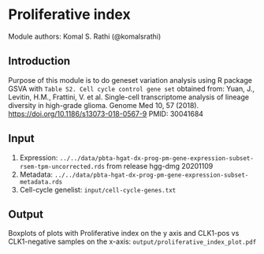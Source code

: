 # Proliferative index

Module authors: Komal S. Rathi (@komalsrathi)

## Introduction

Purpose of this module is to do geneset variation analysis using R package GSVA with `Table S2. Cell cycle control gene set` obtained from:
Yuan, J., Levitin, H.M., Frattini, V. et al. Single-cell transcriptome analysis of lineage diversity in high-grade glioma. Genome Med 10, 57 (2018). https://doi.org/10.1186/s13073-018-0567-9
PMID: 30041684

## Input

1. Expression: `../../data/pbta-hgat-dx-prog-pm-gene-expression-subset-rsem-tpm-uncorrected.rds` from release hgg-dmg 20201109
2. Metadata: `../../data/pbta-hgat-dx-prog-pm-gene-expression-subset-metadata.rds`
3. Cell-cycle genelist: `input/cell-cycle-genes.txt`

## Output

Boxplots of plots with Proliferative index on the y axis and CLK1-pos vs CLK1-negative samples on the x-axis: `output/proliferative_index_plot.pdf`

